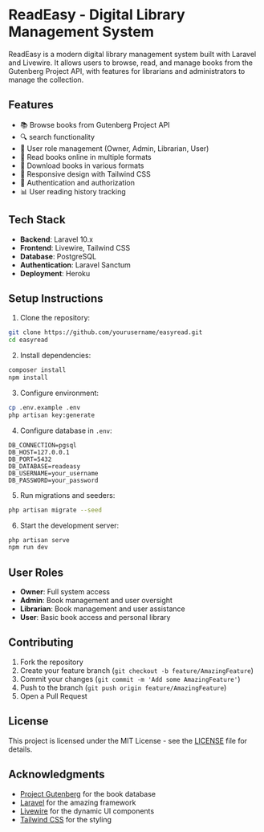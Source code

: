# ReadEasy - Digital Library Management System

ReadEasy is a modern digital library management system built with Laravel and Livewire. It allows users to browse, read, and manage books from the Gutenberg Project API, with features for librarians and administrators to manage the collection.

## Features

- 📚 Browse books from Gutenberg Project API
- 🔍 search functionality
- 👥 User role management (Owner, Admin, Librarian, User)
- 📖 Read books online in multiple formats
- 💾 Download books in various formats
- 📱 Responsive design with Tailwind CSS
- 🔐 Authentication and authorization
- 📊 User reading history tracking

## Tech Stack

- **Backend**: Laravel 10.x
- **Frontend**: Livewire, Tailwind CSS
- **Database**: PostgreSQL
- **Authentication**: Laravel Sanctum
- **Deployment**: Heroku


## Setup Instructions

1. Clone the repository:
```bash
git clone https://github.com/yourusername/easyread.git
cd easyread
```

2. Install dependencies:
```bash
composer install
npm install
```

3. Configure environment:
```bash
cp .env.example .env
php artisan key:generate
```

4. Configure database in `.env`:
```env
DB_CONNECTION=pgsql
DB_HOST=127.0.0.1
DB_PORT=5432
DB_DATABASE=readeasy
DB_USERNAME=your_username
DB_PASSWORD=your_password
```

5. Run migrations and seeders:
```bash
php artisan migrate --seed
```

6. Start the development server:
```bash
php artisan serve
npm run dev
```


## User Roles

- **Owner**: Full system access
- **Admin**: Book management and user oversight
- **Librarian**: Book management and user assistance
- **User**: Basic book access and personal library

## Contributing

1. Fork the repository
2. Create your feature branch (`git checkout -b feature/AmazingFeature`)
3. Commit your changes (`git commit -m 'Add some AmazingFeature'`)
4. Push to the branch (`git push origin feature/AmazingFeature`)
5. Open a Pull Request

## License

This project is licensed under the MIT License - see the [LICENSE](LICENSE) file for details.

## Acknowledgments

- [Project Gutenberg](https://www.gutenberg.org/) for the book database
- [Laravel](https://laravel.com/) for the amazing framework
- [Livewire](https://livewire.laravel.com/) for the dynamic UI components
- [Tailwind CSS](https://tailwindcss.com/) for the styling
